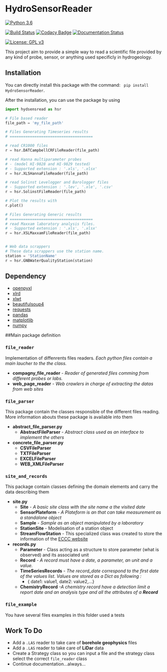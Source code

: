 # HydroSensorReader


[![Python 3.6](https://img.shields.io/badge/python-3.6-blue.svg)](https://www.python.org/downloads/release/python-360/)

[![Build Status](https://travis-ci.org/x-malet/scientific_file_reader.svg?branch=master)](https://travis-ci.org/x-malet/scientific_file_reader)
[![Codacy Badge](https://api.codacy.com/project/badge/Grade/2818f21a4dcd493a83aeb8aa83885395)](https://www.codacy.com/app/maletxa/HydroSensorReader?utm_source=github.com&amp;utm_medium=referral&amp;utm_content=x-malet/HydroSensorReader&amp;utm_campaign=Badge_Grade)
[![Documentation Status](https://readthedocs.org/projects/hydrosensorreader/badge/?version=latest)](http://hydrosensorreader.readthedocs.io/en/latest/?badge=latest)

[![License: GPL v3](https://img.shields.io/badge/License-GPL%20v3-blue.svg)](https://www.gnu.org/licenses/gpl-3.0)


This project aim to provide a simple way to read a scientific file provided by any
kind of probe, sensor, or anything used specificly in hydrogeology.

## Installation

You can directly install this package with the command:
` pip install HydroSensorReader`.

After the installation, you can use the package by using 
```python
import hydsensread as hsr

# File based reader
file_path = 'my_file_path'

# Files Generating Timeseries results
# =====================================

# read CR1000 files
r = hsr.DATCampbellCRFileReader(file_path)

# read Hanna multiparameter probes 
# - (model HI-9828 and HI-9829 tested)
# - Supported extension : '.xls', '.xlsx'
r = hsr.XLSHannaFileReader(file_path)

# read Solinst Levelogger and Barologger files
# - Supported extension : '.lev', '.xle', '.csv'
r = hsr.SolinstFileReader(file_path)

# Plot the results with
r.plot()

# Files Generating Generic results
# =====================================
# read Maxxam laboratory analysis files.
# - Supported extension : '.xls', '.xlsx'
r = hsr.XSLMaxxamFileReader(file_path)


# Web data scrappers 
# These data scrappers use the station name.
station = 'StationName'
r = hsr.GNBWaterQualityStation(station)


```


## Dependency

- [openpyxl](https://openpyxl.readthedocs.io/en/default/)
- [xlrd](http://www.python-excel.org/)
- [xlwt](http://www.python-excel.org/)
- [beautifulsoup4](https://www.crummy.com/software/BeautifulSoup/)
- [requests](http://docs.python-requests.org/en/master/)
- [pandas](https://pandas.pydata.org/)
- [matplotlib](https://matplotlib.org/)
- [numpy](http://www.numpy.org/)



##Main package definition

### `file_reader`

Implementation of diffenrents files readers. _Each python files contain a main laucher to the the class._

* __compagny_file_reader__
_- Reader of generated files comming from different probes or labs._
* __web_page_reader__
_- Web crawlers in charge of extracting the datas from web sites_

### `file_parser`


This package contain the classes responsible of the different files reading. More information abouts these package is available into them
* __abstract_file_parser.py__
    * __AbstractFileParser__
    _- Abstract class used as an interface to implement the others_
* __concrete_file_parser.py__
    * __CSVFileParser__
    * __TXTFileParser__
    * __EXCELFileParser__
    * __WEB_XMLFileParser__

### `site_and_records`

This package contain classes defining the domain elements and carry the data describing them
* __site.py__
    * __Site__
        _- A basic site class with the site name a the visited date_
    * __SensorPlateform__
        _- A Plateform is an that can take measurement as
                                 a standalone object_
    * __Sample__
        _- Sample as an object manipulated by a laboratory_
    * __StationSite__ - Modelisation of a station object
    * __StreamFlowStation__ - This specialized class was created to store the information of the [ECCC website](http://climate.weather.gc.ca/historical_data/search_historic_data_e.html)
* __records.py__
    * __Parameter__ - Class acting as a structure to store parameter (what is observed) and its associated unit
    * __Record__ 
    _- A record must have a date, a parameter, an unit and a value._
    * __TimeSeriesRecords__ 
    _- The record_date correspond to the first date of the values list. Values are stored as a Dict as following :_
        - { date1: value1, date2: value2,...}
    * __ChemistryRecord__
    _-A chemistry record have a detection limit a report date and an analysis type and all the attributes of a __Record___
        
### `file_example`


You have several files examples in this folder used a tests
    
    
## Work To Do

-   Add a `.LAS` reader to take care of __borehole geophysics__ files
-   Add a `.LAS` reader to take care of __LiDar__ data
-   Create a Strategy class so you can input a file and the strategy class select the correct `file_reader` class
-   Continue documentation...always...

    

   